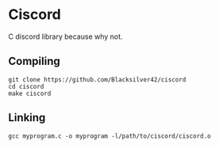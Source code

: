 # Ciscord

C discord library because why not.

## Compiling 
	
	git clone https://github.com/Blacksilver42/ciscord
    cd ciscord
    make ciscord

## Linking

	gcc myprogram.c -o myprogram -l/path/to/ciscord/ciscord.o
